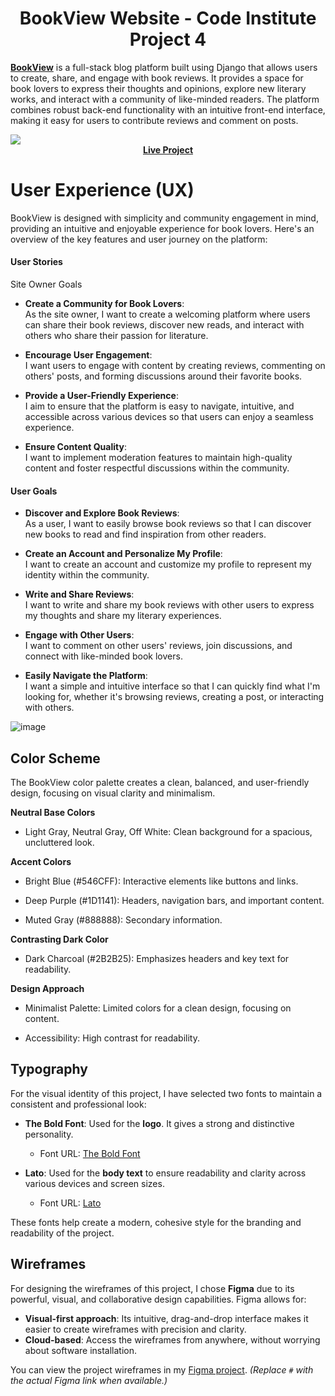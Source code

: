 <h1 align="center"> BookView Website - Code Institute Project 4</h1>

<a href="https://bookview-1fe2bb34917a.herokuapp.com/"><strong>BookView</a></strong> is a full-stack blog platform built using Django that allows users to create, share, and engage with book reviews. It provides a space for book lovers to express their thoughts and opinions, explore new literary works, and interact with a community of like-minded readers. The platform combines robust back-end functionality with an intuitive front-end interface, making it easy for users to contribute reviews and comment on posts.

<img src="https://github.com/user-attachments/assets/7f488f67-3863-4c0f-9cb7-d65484b0542a">

<div align="center">
  <a href="https://bookview-1fe2bb34917a.herokuapp.com/"><strong>Live Project</strong></a>
</div>

# User Experience (UX)

BookView is designed with simplicity and community engagement in mind, providing an intuitive and enjoyable experience for book lovers. Here's an overview of the key features and user journey on the platform:

 #### User Stories

 Site Owner Goals

- **Create a Community for Book Lovers**:  
  As the site owner, I want to create a welcoming platform where users can share their book reviews, discover new reads, and interact with others who share their passion for literature.

- **Encourage User Engagement**:  
  I want users to engage with content by creating reviews, commenting on others' posts, and forming discussions around their favorite books.

- **Provide a User-Friendly Experience**:  
  I aim to ensure that the platform is easy to navigate, intuitive, and accessible across various devices so that users can enjoy a seamless experience.

- **Ensure Content Quality**:  
  I want to implement moderation features to maintain high-quality content and foster respectful discussions within the community.

#### User Goals

- **Discover and Explore Book Reviews**:  
  As a user, I want to easily browse book reviews so that I can discover new books to read and find inspiration from other readers.

- **Create an Account and Personalize My Profile**:  
  I want to create an account and customize my profile to represent my identity within the community.

- **Write and Share Reviews**:  
  I want to write and share my book reviews with other users to express my thoughts and share my literary experiences.

- **Engage with Other Users**:  
  I want to comment on other users' reviews, join discussions, and connect with like-minded book lovers.

- **Easily Navigate the Platform**:  
  I want a simple and intuitive interface so that I can quickly find what I'm looking for, whether it's browsing reviews, creating a post, or interacting with others.

![image](https://github.com/user-attachments/assets/6ec47717-ad2c-4d2b-a593-fdd09a0a4082)

## Color Scheme

The BookView color palette creates a clean, balanced, and user-friendly design, focusing on visual clarity and minimalism.

**Neutral Base Colors**

- Light Gray, Neutral Gray, Off White: Clean background for a spacious, uncluttered look.

**Accent Colors**

 - Bright Blue (#546CFF): Interactive elements like buttons and links.

 - Deep Purple (#1D1141): Headers, navigation bars, and important content.

 - Muted Gray (#888888): Secondary information.

**Contrasting Dark Color**

- Dark Charcoal (#2B2B25): Emphasizes headers and key text for readability.

**Design Approach**

- Minimalist Palette: Limited colors for a clean design, focusing on content.

- Accessibility: High contrast for readability.

## Typography

For the visual identity of this project, I have selected two fonts to maintain a consistent and professional look:

- **The Bold Font**: Used for the **logo**. It gives a strong and distinctive personality.
  - Font URL: [The Bold Font](https://fonts.cdnfonts.com/css/the-bold-font)

- **Lato**: Used for the **body text** to ensure readability and clarity across various devices and screen sizes.
  - Font URL: [Lato](https://fonts.googleapis.com/css2?family=Lato:ital,wght@0,100;0,300;0,400;0,700;0,900;1,100;1,300;1,400;1,700;1,900&display=swap)

These fonts help create a modern, cohesive style for the branding and readability of the project.

## Wireframes

For designing the wireframes of this project, I chose **Figma** due to its powerful, visual, and collaborative design capabilities. Figma allows for:

- **Visual-first approach**: Its intuitive, drag-and-drop interface makes it easier to create wireframes with precision and clarity.
- **Cloud-based**: Access the wireframes from anywhere, without worrying about software installation.

You can view the project wireframes in my [Figma project](#). *(Replace `#` with the actual Figma link when available.)*
